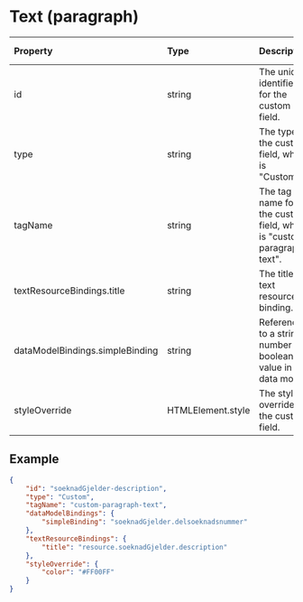 # Text (paragraph)

| Property                        | Type              | Description                                                          | Default value |
| :------------------------------ | :---------------- | :------------------------------------------------------------------- | :------------ |
| id                              | string            | The unique identifier for the custom field.                          |               |
| type                            | string            | The type of the custom field, which is "Custom".                     |               |
| tagName                         | string            | The tag name for the custom field, which is "custom-paragraph-text". |               |
| textResourceBindings.title      | string            | The title text resource binding.                                     |               |
| dataModelBindings.simpleBinding | string            | Reference to a string, number og boolean value in the data model.    |               |
| styleOverride                   | HTMLElement.style | The style override for the custom field.                             |               |

## Example

```json
{
    "id": "soeknadGjelder-description",
    "type": "Custom",
    "tagName": "custom-paragraph-text",
    "dataModelBindings": {
        "simpleBinding": "soeknadGjelder.delsoeknadsnummer"
    },
    "textResourceBindings": {
        "title": "resource.soeknadGjelder.description"
    },
    "styleOverride": {
        "color": "#FF00FF"
    }
}
```
